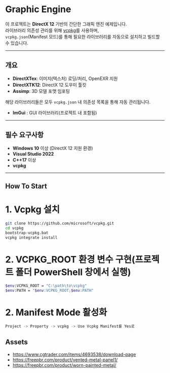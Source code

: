 # Graphic Engine

이 프로젝트는 **DirectX 12** 기반의 간단한 그래픽 엔진 예제입니다.  
라이브러리 의존성 관리를 위해 [vcpkg](https://github.com/microsoft/vcpkg)를 사용하며,  
`vcpkg.json`(Manifest 모드)를 통해 필요한 라이브러리를 자동으로 설치하고 빌드할 수 있습니다.

---

## 개요

- **DirectXTex**: 이미지(텍스처) 로딩/처리, OpenEXR 지원
- **DirectXTK12**: DirectX 12 도우미 툴킷
- **Assimp**: 3D 모델 포맷 임포팅

해당 라이브러리들은 모두 `vcpkg.json` 내 의존성 목록을 통해 자동 관리됩니다.

- **ImGui** : GUI 라이브러리(프로젝트 내 포함됨)

---

## 필수 요구사항

- **Windows 10** 이상 (DirectX 12 지원 환경)
- **Visual Studio 2022**
- **C++17** 이상
- **vcpkg** 

---

## How To Start

# 1. Vcpkg 설치

```sh
git clone https://github.com/microsoft/vcpkg.git
cd vcpkg
bootstrap-vcpkg.bat
vcpkg integrate install
```

# 2. VCPKG_ROOT 환경 변수 구현(프로젝트 폴더 PowerShell 창에서 실행)

```sh
$env:VCPKG_ROOT = "C:\path\to\vcpkg"
$env:PATH = "$env:VCPKG_ROOT;$env:PATH"
```

# 2. Manifest Mode 활성화

```sh
Project -> Property -> vcpkg -> Use Vcpkg Manifest를 Yes로
```

## Assets

- https://www.cgtrader.com/items/4693538/download-page
- https://freepbr.com/product/vented-metal-panel1/
- https://freepbr.com/product/worn-painted-metal/

